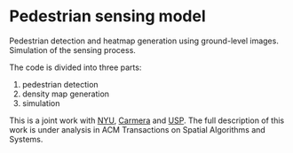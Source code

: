 # Pedestrian sensing model
Pedestrian detection and heatmap generation using ground-level images. Simulation of the sensing process.
 
The code is divided into three parts: 
 1. pedestrian detection
 2. density map generation 
 3. simulation
 
 This is a joint work with [NYU](https://vida.engineering.nyu.edu/), [Carmera](https://carmera.com) and [USP](https://www5.usp.br/#english). The full description of this work is under analysis in ACM Transactions on Spatial Algorithms and Systems. 
